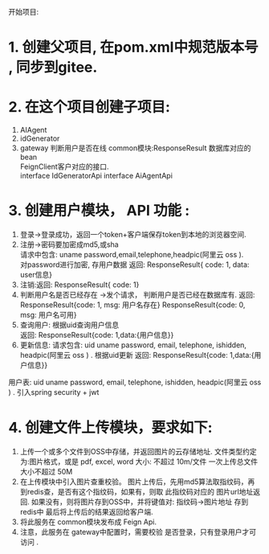 开始项目:

# 1. 创建父项目, 在pom.xml中规范版本号 , 同步到gitee.

# 2. 在这个项目创建子项目:
  1. AIAgent 
  2. idGenerator
  3. gateway
  判断用户是否在线
  common模块:ResponseResult
  数据库对应的bean    
  FeignClient客户对应的接口.     
  interface IdGeneratorApi 
  interface AiAgentApi

# 3. 创建用户模块， API 功能 :
   1. 登录->登录成功，返回一个token+客户端保存token到本地的浏览器空间.
   2. 注册->密码要加密成md5,或sha  
     请求中包含: uname password,email,telephone,headpic(阿里云 oss ).    
     对password进行加密, 存用户数据
     返回: ResponseResult{ code: 1, data: user信息}
   3. 注销:返回: ResponseResult{ code: 1}
   4. 判断用户名是否已经存在  ->发个请求， 判断用户是否已经在数据库有.
     返回: ResponseResult{code: 1, msg: 用户名存在}
     ResponseResult{code: 0, msg: 用户名可用}
   5. 查询用户:  根据uid查询用户信息    
     返回:  ResponseResult{code: 1,data:{用户信息}}
   6. 更新信息:  请求包含:  uid  uname password,    email, telephone,  ishidden,    headpic(阿里云 oss )  .
     根据uid更新
     返回:  ResponseResult{code: 1,data:{用户信息}}

   用户表:   uid  uname password,    email, telephone,  ishidden,    headpic(阿里云 oss )  .
   引入spring security + jwt

# 4. 创建文件上传模块，要求如下:
   1. 上传一个或多个文件到OSS中存储，并返回图片的云存储地址.
     文件类型约定为:图片格式，或是 pdf, excel, word
     大小: 不超过 10m/文件
     一次上传总文件大小不超过 50M
   2. 在上传模块中引入图片查重校验。
       图片上传后，先用md5算法取指纹码，再到redis查，是否有这个指纹码，如果有，则取 此指纹码对应的  图片url地址返回.
       如果没有，则将图片存到OSS中，并将键值对:      指纹码->图片地址    存到redis中
       最后将上传后的结果返回给客户端.
   3. 将此服务在 common模块发布成  Feign Api.
   4. 注意，此服务在 gateway中配置时，需要校验 是否登录，只有登录用户才可访问 .